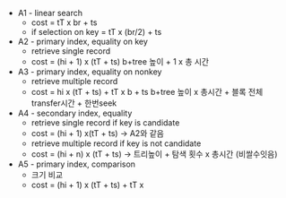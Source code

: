 - A1 - linear search
	- cost = tT x br + ts
	- if selection on key = tT x (br/2) + ts
- A2 - primary index, equality on key
	- retrieve single record
	- cost = (hi + 1) x (tT + ts)
	  b+tree 높이 + 1 x 총 시간
- A3 - primary index, equality on nonkey
	- retrieve multiple record 
	- cost = hi x (tT + ts) + tT x b + ts
	  b+tree 높이 x 총시간 + 블록 전체 transfer시간 + 한번seek
- A4 - secondary index, equality 
	- retrieve single record if key is candidate
	- cost = (hi + 1) x(tT + ts) -> A2와 같음
	- retrieve multiple record if key is not candidate 
	- cost = (hi + n) x (tT + ts) -> 트리높이 + 탐색 횟수 x 총시간 (비쌀수잇음)
- A5 - primary index, comparison
	- 크기 비교
	- cost = (hi + 1) x (tT + ts) + tT x 